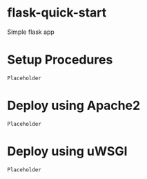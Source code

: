 # flask-quick-start
Simple flask app

# Setup Procedures
```
Placeholder
```

# Deploy using Apache2
```
Placeholder
```

# Deploy using uWSGI
```
Placeholder
```

